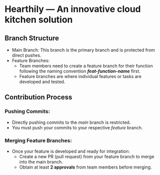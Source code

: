 # Hearthily — An innovative cloud kitchen solution
## Branch Structure
- Main Branch: This branch is the primary branch and is protected from direct pushes.
- Feature Branches:
  - Team members need to create a feature branch for their function following the naming convention ***feat-function-name*** first.
  - Feature branches are where individual features or tasks are developed and tested.
## Contribution Process
### Pushing Commits:
- Directly pushing commits to the *main* branch is restricted.
- You must push your commits to your respective *feature* branch.
### Merging Feature Branches:
- Once your feature is developed and ready for integration:
  - Create a new PR (pull request) from your feature branch to merge into the main branch.
  - Obtain at least **2 approvals** from team members before merging.

